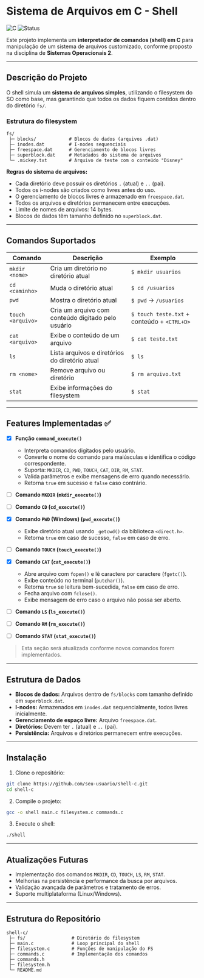 # Sistema de Arquivos em C - Shell

![C](https://img.shields.io/badge/language-C-blue) ![Status](https://img.shields.io/badge/status-em%20desenvolvimento-yellow)

Este projeto implementa um **interpretador de comandos (shell) em C** para manipulação de um sistema de arquivos customizado, conforme proposto na disciplina de **Sistemas Operacionais 2**.

---

## Descrição do Projeto

O shell simula um **sistema de arquivos simples**, utilizando o filesystem do SO como base, mas garantindo que todos os dados fiquem contidos dentro do diretório `fs/`.

### Estrutura do filesystem

```
fs/
 ├─ blocks/            # Blocos de dados (arquivos .dat)
 ├─ inodes.dat         # I-nodes sequenciais
 ├─ freespace.dat      # Gerenciamento de blocos livres
 ├─ superblock.dat     # Metadados do sistema de arquivos
 └─ .mickey.txt        # Arquivo de teste com o conteúdo "Disney"
```

**Regras do sistema de arquivos:**

* Cada diretório deve possuir os diretórios `.` (atual) e `..` (pai).
* Todos os i-nodes são criados como livres antes do uso.
* O gerenciamento de blocos livres é armazenado em `freespace.dat`.
* Todos os arquivos e diretórios permanecem entre execuções.
* Limite de nomes de arquivos: 14 bytes.
* Blocos de dados têm tamanho definido no `superblock.dat`.

---

## Comandos Suportados

| Comando           | Descrição                                          | Exemplo                                     |
| ----------------- | -------------------------------------------------- | ------------------------------------------- |
| `mkdir <nome>`    | Cria um diretório no diretório atual               | `$ mkdir usuarios`                          |
| `cd <caminho>`    | Muda o diretório atual                             | `$ cd /usuarios`                            |
| `pwd`             | Mostra o diretório atual                           | `$ pwd` → `/usuarios`                       |
| `touch <arquivo>` | Cria um arquivo com conteúdo digitado pelo usuário | `$ touch teste.txt` + conteúdo + `<CTRL+D>` |
| `cat <arquivo>`   | Exibe o conteúdo de um arquivo                     | `$ cat teste.txt`                           |
| `ls`              | Lista arquivos e diretórios do diretório atual     | `$ ls`                                      |
| `rm <nome>`       | Remove arquivo ou diretório                        | `$ rm arquivo.txt`                          |
| `stat`            | Exibe informações do filesystem                    | `$ stat`                                    |

---

## Features Implementadas ✅

* [x] **Função `command_execute()`**

  * Interpreta comandos digitados pelo usuário.
  * Converte o nome do comando para maiúsculas e identifica o código correspondente.
  * Suporta: `MKDIR`, `CD`, `PWD`, `TOUCH`, `CAT`, `DIR`, `RM`, `STAT`.
  * Valida parâmetros e exibe mensagens de erro quando necessário.
  * Retorna `true` em sucesso e `false` caso contrário.

* [ ] **Comando `MKDIR` (`mkdir_execute()`)**
      
* [ ] **Comando `CD` (`cd_execute()`)**

* [x] **Comando `PWD` (Windows) (`pwd_execute()`)**

  * Exibe diretório atual usando `_getcwd()` da biblioteca `<direct.h>`.
  * Retorna `true` em caso de sucesso, `false` em caso de erro.

* [ ] **Comando `TOUCH` (`touch_execute()`)**

* [x] **Comando `CAT` (`cat_execute()`)**

  * Abre arquivo com `fopen()` e lê caractere por caractere (`fgetc()`).
  * Exibe conteúdo no terminal (`putchar()`).
  * Retorna `true` se leitura bem-sucedida, `false` em caso de erro.
  * Fecha arquivo com `fclose()`.
  * Exibe mensagem de erro caso o arquivo não possa ser aberto.

* [ ] **Comando `LS` (`ls_execute()`)**

* [ ] **Comando `RM` (`rm_execute()`)**

* [ ] **Comando `STAT` (`stat_execute()`)**

> Esta seção será atualizada conforme novos comandos forem implementados.

---

## Estrutura de Dados

* **Blocos de dados:** Arquivos dentro de `fs/blocks` com tamanho definido em `superblock.dat`.
* **I-nodes:** Armazenados em `inodes.dat` sequencialmente, todos livres inicialmente.
* **Gerenciamento de espaço livre:** Arquivo `freespace.dat`.
* **Diretórios:** Devem ter `.` (atual) e `..` (pai).
* **Persistência:** Arquivos e diretórios permanecem entre execuções.

---

## Instalação

1. Clone o repositório:

```bash
git clone https://github.com/seu-usuario/shell-c.git
cd shell-c
```

2. Compile o projeto:

```bash
gcc -o shell main.c filesystem.c commands.c
```

3. Execute o shell:

```bash
./shell
```

---

## Atualizações Futuras

* Implementação dos comandos `MKDIR`, `CD`, `TOUCH`, `LS`, `RM`, `STAT`.
* Melhorias na persistência e performance da busca por arquivos.
* Validação avançada de parâmetros e tratamento de erros.
* Suporte multiplataforma (Linux/Windows).

---

## Estrutura do Repositório

```
shell-c/
 ├─ fs/                 # Diretório do filesystem
 ├─ main.c              # Loop principal do shell
 ├─ filesystem.c        # Funções de manipulação do FS
 ├─ commands.c          # Implementação dos comandos
 ├─ commands.h
 ├─ filesystem.h
 └─ README.md
```
